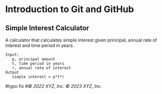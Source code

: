 # Introduction to Git and GitHub

## Simple Interest Calculator

A calculator that calculates simple interest given principal, annual rate of interest and time period in years.

```
Input:
   p, principal amount
   t, time period in years
   r, annual rate of interest
Output
   simple interest = p*t*r
```

#typo fix
#_© 2022 XYZ, Inc._
 _© 2023 XYZ, Inc._
